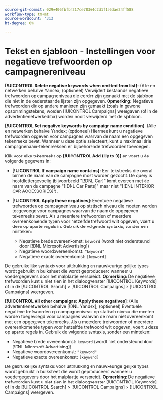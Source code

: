 ```yaml
---
source-git-commit: 029e406fbfb4217ce78364c2d1f1a6dae24ff588
workflow-type: tm+mt
source-wordcount: '313'
ht-degree: 0%

---
```

# Tekst en sjabloon - Instellingen voor negatieve trefwoorden op campagnereniveau

**[!UICONTROL Delete negative keywords when omitted from list]:** (Alle en netwerken behalve Yandex; (optioneel) Verwijdert bestaande negatieve trefwoorden op campagneniveau die eerder zijn gemaakt met de sjabloon die niet in de onderstaande lijsten zijn opgegeven. **Opmerking:** Negatieve trefwoorden die op andere manieren zijn gemaakt (zoals in gewone opsommingstekens, worden [!UICONTROL Campaigns] weergaven (of in de advertentienetwerkeditor) worden nooit verwijderd met de sjabloon.

**[!UICONTROL Set negative keywords by campaign name condition]:** (Alle en netwerken behalve Yandex; (optioneel) Hiermee kunt u negatieve trefwoorden opgeven voor campagnes waarvan de naam een opgegeven tekenreeks bevat. Wanneer u deze optie selecteert, kunt u maximaal drie campagnenaam-tekenreeksen en bijbehorende trefwoorden toevoegen.

Klik voor elke tekenreeks op **[!UICONTROL Add (Up to 3)]** en voert u de volgende gegevens in:

* **[!UICONTROL If campaign name contains]:**  Een tekstreeks die overal binnen de naam van de campagne moet worden gezocht. De query is hoofdlettergevoelig (bijvoorbeeld &quot;[!DNL Car]&quot; komt overeen met de naam van de campagne &quot;[!DNL Car Parts]&quot; maar niet &quot;[!DNL INTERIOR CAR ACCESSORIES]&quot;).

* **[!UICONTROL Apply these negatives]:**  Eventuele negatieve trefwoorden op campagneniveau op statisch niveau die moeten worden toegevoegd voor campagnes waarvan de naam de opgegeven tekenreeks bevat. Als u meerdere trefwoorden of meerdere overeenkomende typen voor hetzelfde trefwoord wilt opgeven, voert u deze op aparte regels in. Gebruik de volgende syntaxis, zonder een minteken:

   * Negatieve brede overeenkomst: `keyword` (wordt niet ondersteund door [!DNL Microsoft Advertising])
   * Negatieve woordovereenkomst: `"keyword"`
   * Negatieve exacte overeenkomst: `[keyword]`

De gebruikelijke syntaxis voor uitdrukking en nauwkeurige gelijke types wordt gebruikt in bulksheet die wordt geproduceerd wanneer u voedergegevens door het malplaatje verspreidt. **Opmerking:** De negatieve trefwoorden kunt u niet zien in het dialoogvenster [!UICONTROL Keywords] of in de [!UICONTROL Search] > [!UICONTROL Campaigns] > [!UICONTROL Campaigns] weergeven.

**[!UICONTROL All other campaigns: Apply these negatives]:** (Alle advertentienetwerken behalve [!DNL Yandex]; (optioneel) Eventuele negatieve trefwoorden op campagneniveau op statisch niveau die moeten worden toegevoegd voor campagnes waarvan de naam niet overeenkomt met een opgegeven tekenreeks. Als u meerdere trefwoorden of meerdere overeenkomende typen voor hetzelfde trefwoord wilt opgeven, voert u deze op aparte regels in. Gebruik de volgende syntaxis, zonder een minteken:

* Negatieve brede overeenkomst: `keyword` (wordt niet ondersteund door [!DNL Microsoft Advertising])
* Negatieve woordovereenkomst: `"keyword"`
* Negatieve exacte overeenkomst: `[keyword]`

De gebruikelijke syntaxis voor uitdrukking en nauwkeurige gelijke types wordt gebruikt in bulksheet die wordt geproduceerd wanneer u voedergegevens door het malplaatje verspreidt. **Opmerking:** De negatieve trefwoorden kunt u niet zien in het dialoogvenster [!UICONTROL Keywords] of in de [!UICONTROL Search] > [!UICONTROL Campaigns] > [!UICONTROL Campaigns] weergeven.

